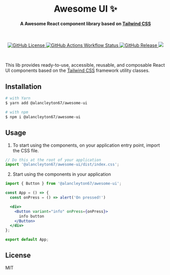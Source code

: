 <div>
  <h1 align="center">Awesome UI ✨</h1>
   <h4 align="center">
    A Awesome React component library based on <a href="https://tailwindcss.com/">Tailwind CSS<a>
  </h4>

  <br />

  <p align="center">
    <a href="https://github.com/alancleyton/awesome-ui/blob/main/LICENSE">
      <img alt="GitHub License" src="https://img.shields.io/github/license/alancleyton/awesome-ui">
    </a>
    <a href="https://github.com/alancleyton/awesome-ui/actions/workflows/main.yml">
      <img alt="GitHub Actions Workflow Status" src="https://img.shields.io/github/actions/workflow/status/alancleyton/awesome-ui/main.yml">
    </a>
    <a href="https://github.com/alancleyton/awesome-ui/releases">
      <img alt="GitHub Release" src="https://img.shields.io/github/v/release/alancleyton/awesome-ui">
    </a>
    <a href="https://www.npmjs.com/package/@alancleyton67/awesome-ui">
      <img src="https://img.shields.io/npm/v/%40alancleyton67%2Fawesome-ui">
    </a>
  </p>
</div>

<br />

This lib provides ready-to-use, accessible, reusable, and composable
React UI components based on the [Tailwind CSS](https://tailwindcss.com/) framework utility classes.

## Installation

```sh
# with Yarn
$ yarn add @alancleyton67/awesome-ui

# with npm
$ npm i @alancleyton67/awesome-ui
```

## Usage

1. To start using the components, on your application entry point, import the CSS file.

```jsx
// Do this at the root of your application
import '@alancleyton67/awesome-ui/dist/index.css';
```

2. Start using the components in your application

```jsx
import { Button } from '@alancleyton67/awesome-ui';

const App = () => {
  const onPress = () => alert('On pressed!')

  <div>
    <Button variant="info" onPress={onPress}>
      info button
    </Button>
  </div>
};

export default App;
```

## License

MIT
